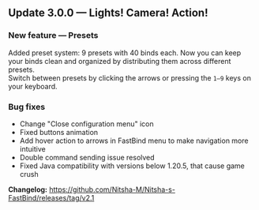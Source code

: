 ## Update 3.0.0 — Lights! Camera! Action!
### New feature — Presets
Added preset system: 9 presets with 40 binds each. Now you can keep your binds clean and organized by distributing them across different presets.<br>
Switch between presets by clicking the arrows or pressing the `1–9` keys on your keyboard.

### Bug fixes
* Change "Close configuration menu" icon
* Fixed buttons animation
* Add hover action to arrows in FastBind menu to make navigation more intuitive
* Double command sending issue resolved
* Fixed Java compatibility with versions below 1.20.5, that cause game crush

**Сhangelog:** https://github.com/Nitsha-M/Nitsha-s-FastBind/releases/tag/v2.1